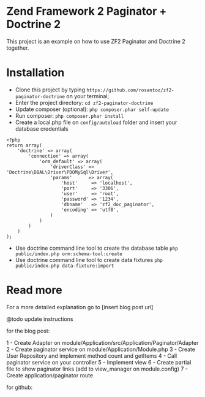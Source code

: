# Zend Framework 2 Paginator + Doctrine 2

This project is an example on how to use ZF2 Paginator and Doctrine 2 together.


# Installation

+ Clone this project by typing `https://github.com/rosantoz/zf2-paginator-doctrine` on your terminal;
+ Enter the project directory: `cd zf2-paginator-doctrine`
+ Update composer (optional): `php composer.phar self-update`
+ Run composer: `php composer.phar install`
+ Create a local.php file on `config/autoload` folder and insert your database credentials
```
<?php
return array(
    'doctrine' => array(
        'connection' => array(
            'orm_default' => array(
                'driverClass' => 'Doctrine\DBAL\Driver\PDOMySql\Driver',
                'params'      => array(
                    'host'     => 'localhost',
                    'port'     => '3306',
                    'user'     => 'root',
                    'password' => '1234',
                    'dbname'   => 'zf2_doc_paginator',
                    'encoding' => 'utf8',
                )
            )
        )
    )
);
```
+ Use doctrine command line tool to create the database table `php public/index.php orm:schema-tool:create`
+ Use doctrine command line tool to create data fixtures `php public/index.php data-fixture:import`


# Read more

For a more detailed explanation go to [insert blog post url]


@todo update instructions

for the blog post:

1 - Create Adapter on module/Application/src/Application/Paginator/Adapter
2 - Create paginator service on module/Application/Module.php
3 - Create User Repository and implement method count and getItems
4 - Call paginator service on your controller
5 - Implement view
6 - Create partial file to show paginator links (add to view_manager on module.config)
7 - Create application/paginator route

for github:


